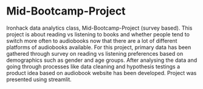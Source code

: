 # Mid-Bootcamp-Project
Ironhack data analytics class, Mid-Bootcamp-Project (survey based).
This project is about reading vs listening to books and whether people tend to switch more often to audiobooks now that there are a lot of different platforms of audiobooks available.
For this project, primary data has been gathered through survey on reading vs listening preferences based on demographics such as gender and age groups.
After analysing the data and going through processes like data cleaning and hypothesis testings a product idea based on audiobook website has been developed.
Project was presented using streamlit.
